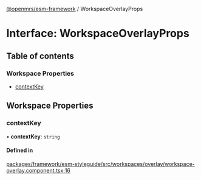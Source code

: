 [@openmrs/esm-framework](../API.md) / WorkspaceOverlayProps

# Interface: WorkspaceOverlayProps

## Table of contents

### Workspace Properties

- [contextKey](WorkspaceOverlayProps.md#contextkey)

## Workspace Properties

### contextKey

• **contextKey**: `string`

#### Defined in

[packages/framework/esm-styleguide/src/workspaces/overlay/workspace-overlay.component.tsx:16](https://github.com/openmrs/openmrs-esm-core/blob/main/packages/framework/esm-styleguide/src/workspaces/overlay/workspace-overlay.component.tsx#L16)
